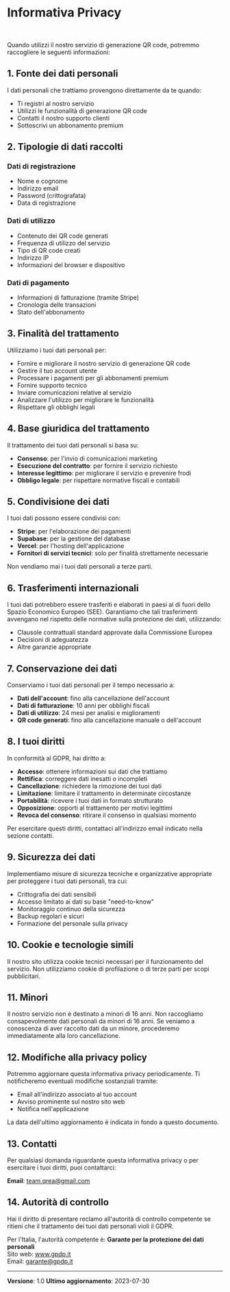 # Informativa Privacy

<p>&zwj;</p>

Quando utilizzi il nostro servizio di generazione QR code, potremmo raccogliere le seguenti informazioni:

## 1. Fonte dei dati personali

I dati personali che trattiamo provengono direttamente da te quando:

- Ti registri al nostro servizio
- Utilizzi le funzionalità di generazione QR code
- Contatti il nostro supporto clienti
- Sottoscrivi un abbonamento premium

## 2. Tipologie di dati raccolti

### Dati di registrazione

- Nome e cognome
- Indirizzo email
- Password (crittografata)
- Data di registrazione

### Dati di utilizzo

- Contenuto dei QR code generati
- Frequenza di utilizzo del servizio
- Tipo di QR code creati
- Indirizzo IP
- Informazioni del browser e dispositivo

### Dati di pagamento

- Informazioni di fatturazione (tramite Stripe)
- Cronologia delle transazioni
- Stato dell'abbonamento

## 3. Finalità del trattamento

Utilizziamo i tuoi dati personali per:

- Fornire e migliorare il nostro servizio di generazione QR code
- Gestire il tuo account utente
- Processare i pagamenti per gli abbonamenti premium
- Fornire supporto tecnico
- Inviare comunicazioni relative al servizio
- Analizzare l'utilizzo per migliorare le funzionalità
- Rispettare gli obblighi legali

## 4. Base giuridica del trattamento

Il trattamento dei tuoi dati personali si basa su:

- **Consenso**: per l'invio di comunicazioni marketing
- **Esecuzione del contratto**: per fornire il servizio richiesto
- **Interesse legittimo**: per migliorare il servizio e prevenire frodi
- **Obbligo legale**: per rispettare normative fiscali e contabili

## 5. Condivisione dei dati

I tuoi dati possono essere condivisi con:

- **Stripe**: per l'elaborazione dei pagamenti
- **Supabase**: per la gestione del database
- **Vercel**: per l'hosting dell'applicazione
- **Fornitori di servizi tecnici**: solo per finalità strettamente necessarie

Non vendiamo mai i tuoi dati personali a terze parti.

## 6. Trasferimenti internazionali

I tuoi dati potrebbero essere trasferiti e elaborati in paesi al di fuori dello Spazio Economico Europeo (SEE). Garantiamo che tali trasferimenti avvengano nel rispetto delle normative sulla protezione dei dati, utilizzando:

- Clausole contrattuali standard approvate dalla Commissione Europea
- Decisioni di adeguatezza
- Altre garanzie appropriate

## 7. Conservazione dei dati

Conserviamo i tuoi dati personali per il tempo necessario a:

- **Dati dell'account**: fino alla cancellazione dell'account
- **Dati di fatturazione**: 10 anni per obblighi fiscali
- **Dati di utilizzo**: 24 mesi per analisi e miglioramenti
- **QR code generati**: fino alla cancellazione manuale o dell'account

## 8. I tuoi diritti

In conformità al GDPR, hai diritto a:

- **Accesso**: ottenere informazioni sui dati che trattiamo
- **Rettifica**: correggere dati inesatti o incompleti
- **Cancellazione**: richiedere la rimozione dei tuoi dati
- **Limitazione**: limitare il trattamento in determinate circostanze
- **Portabilità**: ricevere i tuoi dati in formato strutturato
- **Opposizione**: opporti al trattamento per motivi legittimi
- **Revoca del consenso**: ritirare il consenso in qualsiasi momento

Per esercitare questi diritti, contattaci all'indirizzo email indicato nella sezione contatti.

## 9. Sicurezza dei dati

Implementiamo misure di sicurezza tecniche e organizzative appropriate per proteggere i tuoi dati personali, tra cui:

- Crittografia dei dati sensibili
- Accesso limitato ai dati su base "need-to-know"
- Monitoraggio continuo della sicurezza
- Backup regolari e sicuri
- Formazione del personale sulla privacy

## 10. Cookie e tecnologie simili

Il nostro sito utilizza cookie tecnici necessari per il funzionamento del servizio. Non utilizziamo cookie di profilazione o di terze parti per scopi pubblicitari.

## 11. Minori

Il nostro servizio non è destinato a minori di 16 anni. Non raccogliamo consapevolmente dati personali da minori di 16 anni. Se veniamo a conoscenza di aver raccolto dati da un minore, procederemo immediatamente alla loro cancellazione.

## 12. Modifiche alla privacy policy

Potremmo aggiornare questa informativa privacy periodicamente. Ti notificheremo eventuali modifiche sostanziali tramite:

- Email all'indirizzo associato al tuo account
- Avviso prominente sul nostro sito web
- Notifica nell'applicazione

La data dell'ultimo aggiornamento è indicata in fondo a questo documento.

## 13. Contatti

Per qualsiasi domanda riguardante questa informativa privacy o per esercitare i tuoi diritti, puoi contattarci:

**Email**: team.qrea@gmail.com

## 14. Autorità di controllo

Hai il diritto di presentare reclamo all'autorità di controllo competente se ritieni che il trattamento dei tuoi dati personali violi il GDPR.

Per l'Italia, l'autorità competente è:
**Garante per la protezione dei dati personali**  
Sito web: www.gpdp.it  
Email: garante@gpdp.it

---

**Versione**: 1.0
**Ultimo aggiornamento**: 2023-07-30
